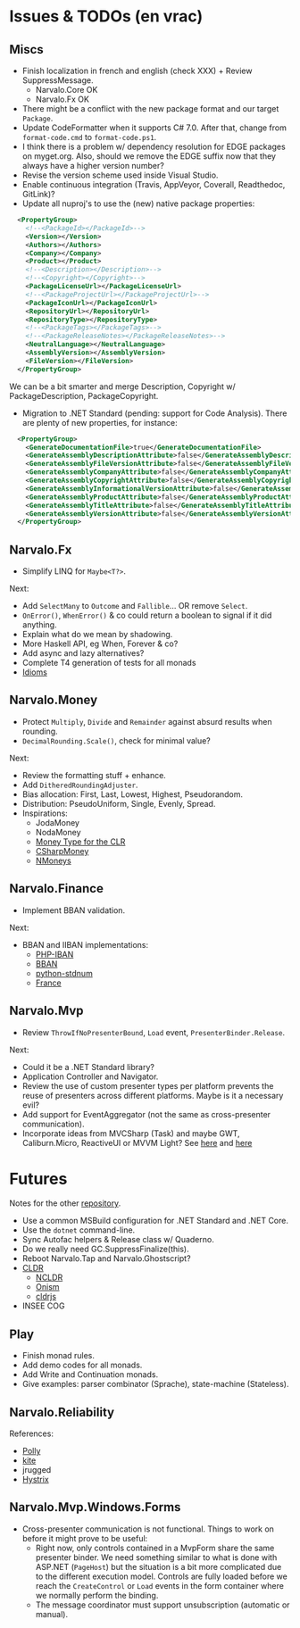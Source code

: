Issues & TODOs (en vrac)
========================

Miscs
-----

- Finish localization in french and english (check XXX) + Review SuppressMessage.
  * Narvalo.Core OK
  * Narvalo.Fx OK
- There might be a conflict with the new package format and our target `Package`.
- Update CodeFormatter when it supports C# 7.0. After that, change
  from `format-code.cmd` to `format-code.ps1`.
- I think there is a problem w/ dependency resolution for EDGE packages
  on myget.org. Also, should we remove the EDGE suffix now that they always have
  a higher version number?
- Revise the version scheme used inside Visual Studio.
- Enable continuous integration (Travis, AppVeyor, Coverall, Readthedoc, GitLink)?
- Update all nuproj's to use the (new) native package properties:
```xml
  <PropertyGroup>
    <!--<PackageId></PackageId>-->
    <Version></Version>
    <Authors></Authors>
    <Company></Company>
    <Product></Product>
    <!--<Description></Description>-->
    <!--<Copyright></Copyright>-->
    <PackageLicenseUrl></PackageLicenseUrl>
    <!--<PackageProjectUrl></PackageProjectUrl>-->
    <PackageIconUrl></PackageIconUrl>
    <RepositoryUrl></RepositoryUrl>
    <RepositoryType></RepositoryType>
    <!--<PackageTags></PackageTags>-->
    <!--<PackageReleaseNotes></PackageReleaseNotes>-->
    <NeutralLanguage></NeutralLanguage>
    <AssemblyVersion></AssemblyVersion>
    <FileVersion></FileVersion>
  </PropertyGroup>
```
  We can be a bit smarter and merge Description, Copyright w/ PackageDescription,
  PackageCopyright.
- Migration to .NET Standard (pending: support for Code Analysis). There are plenty
  of new properties, for instance:
```xml
  <PropertyGroup>
    <GenerateDocumentationFile>true</GenerateDocumentationFile>
    <GenerateAssemblyDescriptionAttribute>false</GenerateAssemblyDescriptionAttribute>
    <GenerateAssemblyFileVersionAttribute>false</GenerateAssemblyFileVersionAttribute>
    <GenerateAssemblyCompanyAttribute>false</GenerateAssemblyCompanyAttribute>
    <GenerateAssemblyCopyrightAttribute>false</GenerateAssemblyCopyrightAttribute>
    <GenerateAssemblyInformationalVersionAttribute>false</GenerateAssemblyInformationalVersionAttribute>
    <GenerateAssemblyProductAttribute>false</GenerateAssemblyProductAttribute>
    <GenerateAssemblyTitleAttribute>false</GenerateAssemblyTitleAttribute>
    <GenerateAssemblyVersionAttribute>false</GenerateAssemblyVersionAttribute>
  </PropertyGroup>
```

Narvalo.Fx
----------

- Simplify LINQ for `Maybe<T?>`.

Next:
- Add `SelectMany` to `Outcome` and `Fallible`... OR remove `Select`.
- `OnError()`, `WhenError()` & co could return a boolean to signal if it did anything.
- Explain what do we mean by shadowing.
- More Haskell API, eg When, Forever & co?
- Add async and lazy alternatives?
- Complete T4 generation of tests for all monads
- [Idioms](http://tomasp.net/blog/idioms-in-linq.aspx/)

Narvalo.Money
-------------

- Protect `Multiply`, `Divide` and `Remainder` against absurd results when rounding.
- `DecimalRounding.Scale()`, check for minimal value?

Next:
- Review the formatting stuff + enhance.
- Add `DitheredRoundingAdjuster`.
- Bias allocation: First, Last, Lowest, Highest, Pseudorandom.
- Distribution: PseudoUniform, Single, Evenly, Spread.
- Inspirations:
  * JodaMoney
  * NodaMoney
  * [Money Type for the CLR](https://bitbucket.org/rplaire/money-type-for-the-clr)
  * [CSharpMoney](https://csharpmoney.codeplex.com/)
  * [NMoneys](https://github.com/dgg/nmoneys)

Narvalo.Finance
---------------

- Implement BBAN validation.

Next:
- BBAN and IIBAN implementations:
  * [PHP-IBAN](https://github.com/globalcitizen/php-iban)
  * [BBAN](https://github.com/globalcitizen/php-iban/issues/39)
  * [python-stdnum](https://github.com/arthurdejong/python-stdnum)
  * [France](http://marlot.org/util/calcul-de-la-cle-nir.php)

Narvalo.Mvp
-----------

- Review `ThrowIfNoPresenterBound`, `Load` event, `PresenterBinder.Release`.

Next:
- Could it be a .NET Standard library?
- Application Controller and Navigator.
- Review the use of custom presenter types per platform prevents the reuse of
  presenters across different platforms. Maybe is it a necessary evil?
- Add support for EventAggregator (not the same as cross-presenter communication).
- Incorporate ideas from MVCSharp (Task) and maybe GWT, Caliburn.Micro, ReactiveUI
  or MVVM Light?
  See [here](http://aspiringcraftsman.com/tag/model-view-presenter/)
  and [here](http://aspiringcraftsman.com/2007/08/25/interactive-application-architecture/)

Futures
=======

Notes for the other [repository](https://github.com/chtoucas/Brouillons).

- Use a common MSBuild configuration for .NET Standard and .NET Core.
- Use the `dotnet` command-line.
- Sync Autofac helpers & Release class w/ Quaderno.
- Do we really need GC.SuppressFinalize(this).
- Reboot Narvalo.Tap and Narvalo.Ghostscript?
- [CLDR](http://cldr.unicode.org/index/downloads)
  * [NCLDR](https://github.com/GuySmithFerrier/NCLDR)
  * [Onism](https://github.com/pgolebiowski/onism-cldr)
  * [cldrjs](https://github.com/rxaviers/cldrjs)
- INSEE COG

Play
----

- Finish monad rules.
- Add demo codes for all monads.
- Add Write and Continuation monads.
- Give examples: parser combinator (Sprache), state-machine (Stateless).

Narvalo.Reliability
-------------------

References:
- [Polly](https://github.com/App-vNext/Polly)
- [kite](https://github.com/williewheeler/kite)
- jrugged
- [Hystrix](https://github.com/Netflix/Hystrix)

Narvalo.Mvp.Windows.Forms
-------------------------

- Cross-presenter communication is not functional.
  Things to work on before it might prove to be useful:
  * Right now, only controls contained in a MvpForm share the same presenter binder.
    We need something similar to what is done with ASP.NET (`PageHost`) but the situation
    is a bit more complicated due to the different execution model. Controls
    are fully loaded before we reach the `CreateControl` or `Load` events in the form
    container where we normally perform the binding.
  * The message coordinator must support unsubscription (automatic or manual).
